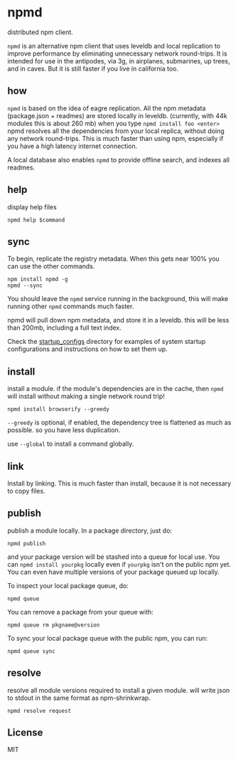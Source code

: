 # npmd

distributed npm client.

`npmd` is an alternative npm client that uses leveldb and local replication to
improve performance by eliminating unnecessary network round-trips.
It is intended for use in the antipodes, via 3g, in airplanes, submarines, up trees, and in caves.
But it is still faster if you live in california too.

## how

`npmd` is based on the idea of eagre replication.
All the npm metadata (package.json + readmes) are stored locally in leveldb.
(currently, with 44k modules this is about 260 mb)
when you type `npmd install foo <enter>` npmd resolves all the dependencies
from your local replica, without doing any network round-trips.
This is much faster than using npm, especially if you have a high latency internet connection.

A local database also enables `npmd` to provide offline search, and indexes all readmes.

## help

display help files

```
npmd help $command
```

## sync

To begin, replicate the registry metadata.
When this gets near 100% you can use the other commands.

```
npm install npmd -g
npmd --sync
```

You should leave the `npmd` service running in the background,
this will make running other `npmd` commands much faster.

npmd will pull down npm metadata, and store it in a leveldb.
this will be less than 200mb, including a full text index.

Check the [startup_configs](startup_configs/) directory for examples of system startup configurations and instructions on how to set them up.

## install

install a module. if the module's dependencies are in the cache,
then `npmd` will install without making a single network round trip!

```
npmd install browserify --greedy
```

`--greedy` is optional, if enabled, the dependency tree is flattened as much as possible.
so you have less duplication.

use `--global` to install a command globally.

## link

Install by linking. This is much faster than install, because it is not necessary to copy files.

## publish

publish a module locally. In a package directory, just do:

```
npmd publish
```

and your package version will be stashed into a queue for local use. You can
`npmd install yourpkg` locally even if `yourpkg` isn't on the public npm yet.
You can even have multiple versions of your package queued up locally.

To inspect your local package queue, do:

```
npmd queue
```

You can remove a package from your queue with:

```
npmd queue rm pkgname@version
```

To sync your local package queue with the public npm, you can run:

```
npmd queue sync
```

## resolve

resolve all module versions required to install a given module.
will write json to stdout in the same format as npm-shrinkwrap. 

```
npmd resolve request
```

## License

MIT
